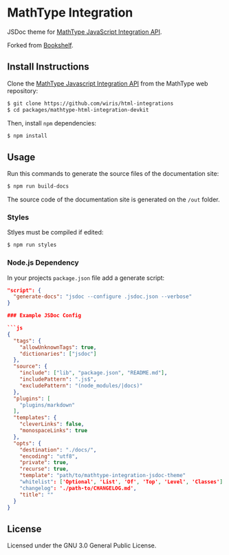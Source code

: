 # MathType Integration

JSDoc theme for [MathType JavaScript Integration API](https://www.npmjs.com/package/@wiris/mathtype-html-integration-devkit).

Forked from [Bookshelf](https://github.com/wiris/bookshelf-jsdoc-theme/).

## Install Instructions

Clone the [MathType Javascript Integration API](https://www.npmjs.com/package/@wiris/mathtype-html-integration-devkit) from the MathType web repository:

```bash
$ git clone https://github.com/wiris/html-integrations
$ cd packages/mathtype-html-integration-devkit
```

Then, install `npm` dependencies:

```bash
$ npm install
```
## Usage

Run this commands to generate the source files of the documentation site:

```bash
$ npm run build-docs
```
The source code of the documentation site is generated on the `/out` folder.

### Styles

Stlyes must be compiled if edited:

```bash
$ npm run styles
```

### Node.js Dependency

In your projects `package.json` file add a generate script:

```json
"script": {
  "generate-docs": "jsdoc --configure .jsdoc.json --verbose"
}

### Example JSDoc Config

```js
{
  "tags": {
    "allowUnknownTags": true,
    "dictionaries": ["jsdoc"]
  },
  "source": {
    "include": ["lib", "package.json", "README.md"],
    "includePattern": ".js$",
    "excludePattern": "(node_modules/|docs)"
  },
  "plugins": [
    "plugins/markdown"
  ],
  "templates": {
    "cleverLinks": false,
    "monospaceLinks": true
  },
  "opts": {
    "destination": "./docs/",
    "encoding": "utf8",
    "private": true,
    "recurse": true,
    "template": "path/to/mathtype-integration-jsdoc-theme"
    "whitelist": ['Optional', 'List', 'Of', 'Top', 'Level', 'Classes']
    "changelog": './path-to/CHANGELOG.md',
    "title": ""
  }
}
```

## License

Licensed under the GNU 3.0 General Public License.
